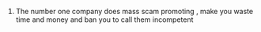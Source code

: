 
1. The number one company does mass scam promoting , make you waste time and money and ban you to call them incompetent
